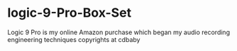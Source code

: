 # logic-9-Pro-Box-Set
Logic 9 Pro is my online Amazon purchase which began my audio recording engineering techniques copyrights at cdbaby
